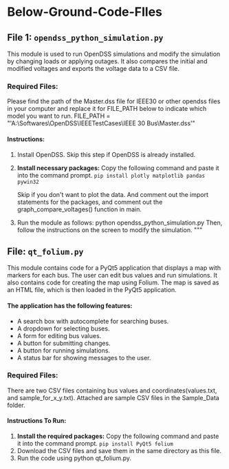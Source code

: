 # Below-Ground-Code-FIles

## File 1: `opendss_python_simulation.py`
This module is used to run OpenDSS simulations and modify the simulation by changing loads or applying outages.
It also compares the initial and modified voltages and exports the voltage data to a CSV file.

### Required Files: 
Please find the path of the Master.dss file for IEEE30 or other opendss files in your computer and replace it for FILE_PATH below to indicate which model you want to run.
FILE_PATH = "'A:\Softwares\OpenDSS\IEEETestCases\IEEE 30 Bus\Master.dss'"

#### Instructions:
1) Install OpenDSS. Skip this step if OpenDSS is already installed. 
2) **Install necessary packages:** Copy the following command and paste it into the command prompt.
    ```pip install plotly matplotlib pandas pywin32```
    
    Skip if you don't want to plot the data. 
    And comment out the import statements for the packages, and comment out the graph_compare_voltages() function in main.
3) Run the module as follows:
    python opendss_python_simulation.py
Then, follow the instructions on the screen to modify the simulation.
"""

## File: ```qt_folium.py```
This module contains code for a PyQt5 application that displays a map with markers for each bus. 
The user can edit bus values and run simulations. It also contains code for creating the map using Folium. 
The map is saved as an HTML file, which is then loaded in the PyQt5 application.

#### The application has the following features:
- A search box with autocomplete for searching buses.
- A dropdown for selecting buses.
- A form for editing bus values.
- A button for submitting changes.
- A button for running simulations.
- A status bar for showing messages to the user.

### Required Files:  
There are two CSV files containing bus values and coordinates(values.txt, and sample_for_x_y.txt). Attached are sample CSV files in the Sample_Data folder.

#### Instructions To Run:
1) **Install the required packages:** Copy the following command and paste it into the command prompt.
    ``` pip install PyQt5 folium ```
2) Download the CSV files and save them in the same directory as this file.
3) Run the code using python qt_folium.py.
